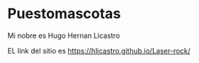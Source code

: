 # Puestomascotas
Mi nobre es Hugo Hernan Licastro 

EL link del sitio es  https://hlicastro.github.io/Laser-rock/
